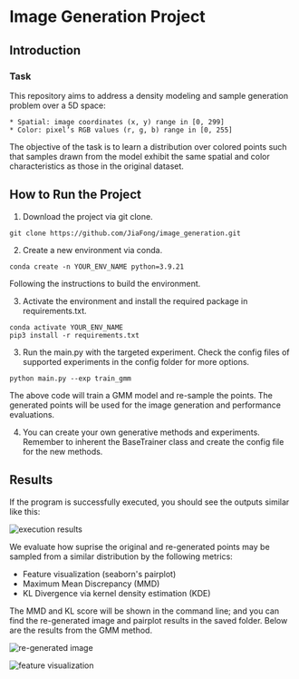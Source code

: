 # Image Generation Project

## Introduction

### Task
This repository aims to address a density modeling and sample generation problem over a 5D space:

	* Spatial: image coordinates (x, y) range in [0, 299]
	* Color: pixel’s RGB values (r, g, b) range in [0, 255]

The objective of the task is to learn a distribution over colored points such that samples drawn from the model exhibit the same spatial and color characteristics as those in the original dataset.

## How to Run the Project

1. Download the project via git clone.
```
git clone https://github.com/JiaFong/image_generation.git
```

2. Create a new environment via conda.
```
conda create -n YOUR_ENV_NAME python=3.9.21
```
Following the instructions to build the environment.

3. Activate the environment and install the required package in requirements.txt.
```
conda activate YOUR_ENV_NAME
pip3 install -r requirements.txt
```

3. Run the main.py with the targeted experiment. Check the config files of supported experiments in the config folder for more options.
```
python main.py --exp train_gmm
```
The above code will train a GMM model and re-sample the points.
The generated points will be used for the image generation and performance evaluations.

4. You can create your own generative methods and experiments. Remember to inherent the BaseTrainer class and create the config file for the new methods. 

## Results
If the program is successfully executed, you should see the outputs similar like this:

![execution results](https://github.com/user-attachments/assets/75601607-d35e-449e-b991-000165d48a8f)

We evaluate how suprise the original and re-generated points may be sampled from a similar distribution by the following metrics:
- Feature visualization (seaborn's pairplot)
- Maximum Mean Discrepancy (MMD)
- KL Divergence via kernel density estimation (KDE)

The MMD and KL score will be shown in the command line; and you can find the re-generated image and pairplot results in the saved folder. Below are the results from the GMM method.

![re-generated image](https://github.com/user-attachments/assets/75601607-d35e-449e-b991-000165d48a8f)

![feature visualization](https://github.com/user-attachments/assets/75601607-d35e-449e-b991-000165d48a8f)
